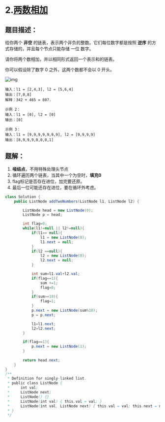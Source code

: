 # 2.[两数相加](https://leetcode-cn.com/problems/add-two-numbers)

## 题目描述：

给你两个 **非空** 的链表，表示两个非负的整数。它们每位数字都是按照 **逆序** 的方式存储的，并且每个节点只能存储 一位 数字。

请你将两个数相加，并以相同形式返回一个表示和的链表。

你可以假设除了数字 0 之外，这两个数都不会以 0 开头。

![img](https://assets.leetcode-cn.com/aliyun-lc-upload/uploads/2021/01/02/addtwonumber1.jpg)

```
输入：l1 = [2,4,3], l2 = [5,6,4]
输出：[7,0,8]
解释：342 + 465 = 807.

示例 2：
输入：l1 = [0], l2 = [0]
输出：[0]

示例 3：
输入：l1 = [9,9,9,9,9,9,9], l2 = [9,9,9,9]
输出：[8,9,9,9,0,0,0,1]
```



## 题解：

1. **哑结点**，不用特殊处理头节点
2. 循环遍历两个链表，当其中一个为空时，**填充0**
3. flag标记是否存在进位，加完要还原。
4. 最后一位可能还存在进位，要在循环外考虑。

~~~java
class Solution {
    public ListNode addTwoNumbers(ListNode l1, ListNode l2) {

        ListNode head = new ListNode(0);
        ListNode p = head;

        int flag=0;
        while(l1!=null || l2!=null){
            if(l1== null){
                l1 = new ListNode(0);
                l1.next = null;
            }
            if(l2 ==null){
                l2 = new ListNode(0);
                l2.next = null;
            }

            int sum=l1.val+l2.val;
            if(flag==1){
                sum +=1;
                flag=0;
            }
            if(sum>=10){
                flag=1;
            }
            p.next = new ListNode(sum%10);
            p = p.next;

            l1=l1.next;
            l2=l2.next;
        }

        if(flag==1){
            p.next = new ListNode(1);
        }
        
        return head.next;
    }
}
/**
 * Definition for singly-linked list.
 * public class ListNode {
 *     int val;
 *     ListNode next;
 *     ListNode() {}
 *     ListNode(int val) { this.val = val; }
 *     ListNode(int val, ListNode next) { this.val = val; this.next = next; }
 * }
 */
~~~

